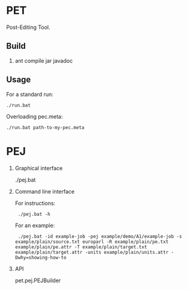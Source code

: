 # PET

Post-Editing Tool.

## Build

1. ant compile jar javadoc

## Usage

For a standard run:

    ./run.bat

Overloading pec.meta:

    ./run.bat path-to-my-pec.meta


# PEJ

1. Graphical interface

    ./pej.bat

2. Command line interface

    For instructions:

        ./pej.bat -h

    For an example:

        ./pej.bat -id example-job -pej example/demo/A1/example-job -s example/plain/source.txt europarl -R example/plain/pe.txt example/plain/pe.attr -T example/plain/target.txt example/plain/target.attr -units example/plain/units.attr -Dwhy=showing-how-to

3. API

    pet.pej.PEJBuilder
